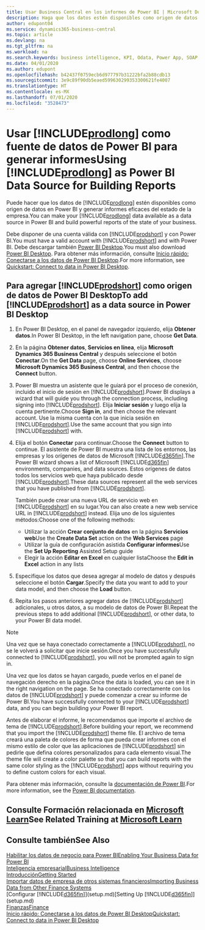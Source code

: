 ```yaml
---
title: Usar Business Central en los informes de Power BI | Microsoft Docs
description: Haga que los datos estén disponibles como origen de datos en Power BI y generar informes eficaces del estado de la empresa.
author: edupont04
ms.service: dynamics365-business-central
ms.topic: article
ms.devlang: na
ms.tgt_pltfrm: na
ms.workload: na
ms.search.keywords: business intelligence, KPI, Odata, Power App, SOAP, analysis
ms.date: 04/01/2020
ms.author: edupont
ms.openlocfilehash: b42437f0759ecb6d977797b31222bfa2b88cdb13
ms.sourcegitcommit: 3e9c89f90db5eaed599630299353300621fe4007
ms.translationtype: HT
ms.contentlocale: es-MX
ms.lasthandoff: 07/01/2020
ms.locfileid: "3528473"
---
```

# <a name="using-prodlong-as-power-bi-data-source-for-building-reports"></a><span data-ttu-id="d2a55-103">Usar [!INCLUDE[prodlong](includes/prodlong.md)] como fuente de datos de Power BI para generar informes</span><span class="sxs-lookup"><span data-stu-id="d2a55-103">Using [!INCLUDE[prodlong](includes/prodlong.md)] as Power BI Data Source for Building Reports</span></span>

<span data-ttu-id="d2a55-104">Puede hacer que los datos de [!INCLUDE[prodlong](includes/prodlong.md)] estén disponibles como origen de datos en Power BI y generar informes eficaces del estado de la empresa.</span><span class="sxs-lookup"><span data-stu-id="d2a55-104">You can make your [!INCLUDE[prodlong](includes/prodlong.md)] data available as a data source in Power BI and build powerful reports of the state of your business.</span></span>  

<span data-ttu-id="d2a55-105">Debe disponer de una cuenta válida con [!INCLUDE[prodshort](includes/prodshort.md)] y con Power BI.</span><span class="sxs-lookup"><span data-stu-id="d2a55-105">You must have a valid account with [!INCLUDE[prodshort](includes/prodshort.md)] and with Power BI.</span></span> <span data-ttu-id="d2a55-106">Debe descargar también [Power BI Desktop](https://powerbi.microsoft.com/desktop/).</span><span class="sxs-lookup"><span data-stu-id="d2a55-106">You must also download [Power BI Desktop](https://powerbi.microsoft.com/desktop/).</span></span> <span data-ttu-id="d2a55-107">Para obtener más información, consulte [Inicio rápido: Conectarse a los datos de Power BI Desktop](/power-bi/desktop-quickstart-connect-to-data).</span><span class="sxs-lookup"><span data-stu-id="d2a55-107">For more information, see [Quickstart: Connect to data in Power BI Desktop](/power-bi/desktop-quickstart-connect-to-data).</span></span>  

## <a name="to-add-prodshort-as-a-data-source-in-power-bi-desktop"></a><span data-ttu-id="d2a55-108">Para agregar [!INCLUDE[prodshort](includes/prodshort.md)] como origen de datos de Power BI Desktop</span><span class="sxs-lookup"><span data-stu-id="d2a55-108">To add [!INCLUDE[prodshort](includes/prodshort.md)] as a data source in Power BI Desktop</span></span>

1. <span data-ttu-id="d2a55-109">En Power BI Desktop, en el panel de navegador izquierdo, elija **Obtener datos**.</span><span class="sxs-lookup"><span data-stu-id="d2a55-109">In Power BI Desktop, in the left navigation pane, choose **Get Data**.</span></span>
2. <span data-ttu-id="d2a55-110">En la página **Obtener datos**, **Servicios en línea**, elija **Microsoft Dynamics 365 Business Central** y después seleccione el botón **Conectar**.</span><span class="sxs-lookup"><span data-stu-id="d2a55-110">On the **Get Data** page, choose **Online Services**, choose **Microsoft Dynamics 365 Business Central**, and then choose the **Connect** button.</span></span>
3. <span data-ttu-id="d2a55-111">Power BI muestra un asistente que le guiará por el proceso de conexión, incluido el inicio de sesión en [!INCLUDE[prodshort](includes/prodshort.md)].</span><span class="sxs-lookup"><span data-stu-id="d2a55-111">Power BI displays a wizard that will guide you through the connection process, including signing into [!INCLUDE[prodshort](includes/prodshort.md)].</span></span> <span data-ttu-id="d2a55-112">Elija **Iniciar sesión** y luego elija la cuenta pertinente.</span><span class="sxs-lookup"><span data-stu-id="d2a55-112">Choose **Sign in**, and then choose the relevant account.</span></span> <span data-ttu-id="d2a55-113">Use la misma cuenta con la que inicia sesión en [!INCLUDE[prodshort](includes/prodshort.md)].</span><span class="sxs-lookup"><span data-stu-id="d2a55-113">Use the same account that you sign into [!INCLUDE[prodshort](includes/prodshort.md)] with.</span></span>
4. <span data-ttu-id="d2a55-114">Elija el botón **Conectar** para continuar.</span><span class="sxs-lookup"><span data-stu-id="d2a55-114">Choose the **Connect** button to continue.</span></span> <span data-ttu-id="d2a55-115">El asistente de Power BI muestra una lista de los entornos, las empresas y los orígenes de datos de Microsoft [!INCLUDE[d365fin](includes/d365fin_md.md)].</span><span class="sxs-lookup"><span data-stu-id="d2a55-115">The Power BI wizard shows a list of Microsoft [!INCLUDE[d365fin](includes/d365fin_md.md)] environments, companies, and data sources.</span></span> <span data-ttu-id="d2a55-116">Estos orígenes de datos todos los servicios web que haya publicado desde [!INCLUDE[prodshort](includes/prodshort.md)].</span><span class="sxs-lookup"><span data-stu-id="d2a55-116">These data sources represent all the web services that you have published from [!INCLUDE[prodshort](includes/prodshort.md)].</span></span>

    <span data-ttu-id="d2a55-117">También puede crear una nueva URL de servicio web en [!INCLUDE[prodshort](includes/prodshort.md)] en su lugar.</span><span class="sxs-lookup"><span data-stu-id="d2a55-117">You can also create a new web service URL in [!INCLUDE[prodshort](includes/prodshort.md)] instead.</span></span> <span data-ttu-id="d2a55-118">Elija uno de los siguientes métodos:</span><span class="sxs-lookup"><span data-stu-id="d2a55-118">Choose one of the following methods:</span></span>

      - <span data-ttu-id="d2a55-119">Utilizar la acción **Crear conjunto de datos** en la página **Servicios web**</span><span class="sxs-lookup"><span data-stu-id="d2a55-119">Use the **Create Data Set** action on the **Web Services** page</span></span>
      - <span data-ttu-id="d2a55-120">Utilizar la guía de configuración asistida **Configurar informes**</span><span class="sxs-lookup"><span data-stu-id="d2a55-120">Use the **Set Up Reporting** Assisted Setup guide</span></span>
      - <span data-ttu-id="d2a55-121">Elegir la acción **Editar en Excel** en cualquier lista</span><span class="sxs-lookup"><span data-stu-id="d2a55-121">Choose the **Edit in Excel** action in any lists</span></span>

5. <span data-ttu-id="d2a55-122">Especifique los datos que desea agregar al modelo de datos y después seleccione el botón **Cargar**.</span><span class="sxs-lookup"><span data-stu-id="d2a55-122">Specify the data you want to add to your data model, and then choose the **Load** button.</span></span>
6. <span data-ttu-id="d2a55-123">Repita los pasos anteriores agregar datos de [!INCLUDE[prodshort](includes/prodshort.md)] adicionales, u otros datos, a su modelo de datos de Power BI.</span><span class="sxs-lookup"><span data-stu-id="d2a55-123">Repeat the previous steps to add additional [!INCLUDE[prodshort](includes/prodshort.md)], or other data, to your Power BI data model.</span></span>

> [!NOTE]  
> <span data-ttu-id="d2a55-124">Una vez que se haya conectado correctamente a [!INCLUDE[prodshort](includes/prodshort.md)], no se le volverá a solicitar que inicie sesión.</span><span class="sxs-lookup"><span data-stu-id="d2a55-124">Once you have successfully connected to [!INCLUDE[prodshort](includes/prodshort.md)], you will not be prompted again to sign in.</span></span>

<span data-ttu-id="d2a55-125">Una vez que los datos se hayan cargado, puede verlos en el panel de navegación derecho en la página.</span><span class="sxs-lookup"><span data-stu-id="d2a55-125">Once the data is loaded, you can see it in the right navigation on the page.</span></span> <span data-ttu-id="d2a55-126">Se ha conectado correctamente con los datos de [!INCLUDE[prodshort](includes/prodshort.md)] y puede comenzar a crear su informe de Power BI.</span><span class="sxs-lookup"><span data-stu-id="d2a55-126">You have successfully connected to your [!INCLUDE[prodshort](includes/prodshort.md)] data, and you can begin building your Power BI report.</span></span>  

<span data-ttu-id="d2a55-127">Antes de elaborar el informe, le recomendamos que importe el archivo de tema de [!INCLUDE[prodshort](includes/prodshort.md)].</span><span class="sxs-lookup"><span data-stu-id="d2a55-127">Before building your report, we recommend that you import the [!INCLUDE[prodshort](includes/prodshort.md)] theme file.</span></span>  <span data-ttu-id="d2a55-128">El archivo de tema creará una paleta de colores de forma que pueda crear informes con el mismo estilo de color que las aplicaciones de [!INCLUDE[prodshort](includes/prodshort.md)] sin pedirle que defina colores personalizados para cada elemento visual.</span><span class="sxs-lookup"><span data-stu-id="d2a55-128">The theme file will create a color palette so that you can build reports with the same color styling as the [!INCLUDE[prodshort](includes/prodshort.md)] apps without requiring you to define custom colors for each visual.</span></span>

<span data-ttu-id="d2a55-129">Para obtener más información, consulte la [documentación de Power BI](/power-bi/consumer/).</span><span class="sxs-lookup"><span data-stu-id="d2a55-129">For more information, see the [Power BI documentation](/power-bi/consumer/).</span></span>

## <a name="see-related-training-at-microsoft-learn"></a><span data-ttu-id="d2a55-130">Consulte Formación relacionada en [Microsoft Learn](/learn/modules/configure-powerbi-excel-dynamics-365-business-central/index)</span><span class="sxs-lookup"><span data-stu-id="d2a55-130">See Related Training at [Microsoft Learn](/learn/modules/configure-powerbi-excel-dynamics-365-business-central/index)</span></span>

## <a name="see-also"></a><span data-ttu-id="d2a55-131">Consulte también</span><span class="sxs-lookup"><span data-stu-id="d2a55-131">See Also</span></span>

[<span data-ttu-id="d2a55-132">Habilitar los datos de negocio para Power BI</span><span class="sxs-lookup"><span data-stu-id="d2a55-132">Enabling Your Business Data for Power BI</span></span>](admin-powerbi.md)  
[<span data-ttu-id="d2a55-133">Inteligencia empresarial</span><span class="sxs-lookup"><span data-stu-id="d2a55-133">Business Intelligence</span></span>](bi.md)  
[<span data-ttu-id="d2a55-134">Introducción</span><span class="sxs-lookup"><span data-stu-id="d2a55-134">Getting Started</span></span>](product-get-started.md)  
[<span data-ttu-id="d2a55-135">Importar datos de empresa de otros sistemas financieros</span><span class="sxs-lookup"><span data-stu-id="d2a55-135">Importing Business Data from Other Finance Systems</span></span>](across-import-data-configuration-packages.md)  
<span data-ttu-id="d2a55-136">[Configurar [!INCLUDE[d365fin](includes/d365fin_md.md)]](setup.md)</span><span class="sxs-lookup"><span data-stu-id="d2a55-136">[Setting Up [!INCLUDE[d365fin](includes/d365fin_md.md)]](setup.md)</span></span>  
[<span data-ttu-id="d2a55-137">Finanzas</span><span class="sxs-lookup"><span data-stu-id="d2a55-137">Finance</span></span>](finance.md)  
[<span data-ttu-id="d2a55-138">Inicio rápido: Conectarse a los datos de Power BI Desktop</span><span class="sxs-lookup"><span data-stu-id="d2a55-138">Quickstart: Connect to data in Power BI Desktop</span></span>](/power-bi/desktop-quickstart-connect-to-data)  
